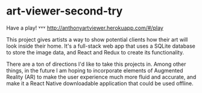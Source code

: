# art-viewer-second-try

Have a play! ˅˅˅
http://anthonyartviewer.herokuapp.com/#/play

This project gives artists a way to show potential clients how their art will look inside their home. It's a full-stack web app that uses a SQLite database to store the image data, and React and Redux to create its functionality.

There are a ton of directions I'd like to take this projects in. Among other things, in the future I am hoping to incorporate elements of Augmented Reality (AR) to make the user experience much more fluid and accurate, and make it a React Native downloadable application that could be used offline.
